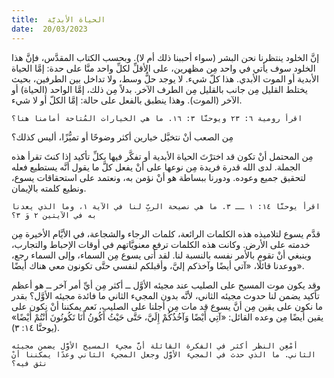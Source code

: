```yaml
---
title:  الحياة الأبديَّة
date:  20/03/2023
---
```


إنَّ الخلود ينتظرنا نحن البشر (سواء أحببنا ذلك أم لا). وبحسب الكتاب المقدَّس، فإنَّ هذا الخلود سوف يأتي في واحد مِن مظهرين، على الأقلِّ لكلِّ واحد منَّا على حدة: إمَّا الحياة الأبدية أو الموت الأبدي. هذا كلّ شيء. لا يوجد حلٌّ وسط، ولا تداخل بين الطرفين، بحيث يختلط القليل مِن جانب بالقليل مِن الطرف الآخر. بدلاً مِن ذلك، إمَّا الواحد (الحياة) أو الآخر (الموت). وهذا ينطبق بالفعل على حالة: إمَّا الكلّ أو لا شيء.

`اقرأ رومية ٦: ٢٣ ويوحنَّا ٣: ١٦. ما هي الخيارات المُتاحة أمامنا هنا؟`

مِن الصعب أنْ نتخيَّل خيارين أكثر وضوحًا أو تميُّزًا، أليس كذلك؟

مِن المحتمل أنْ تكون قد اخترْتَ الحياة الأبدية أو تفكَّر فيها بكلِّ تأكيد إذا كنتَ تقرأ هذه الجملة. لدى الله قدرة فريدة مِن نوعها على أنْ يفعل كلَّ ما يقول أنَّه يستطيع فعله لتحقيق جميع وعوده. ودورنا ببساطة هو أنْ نؤمن به، ونعتمد على استحقاقات يسوع، ونطيع كلمته بالإيمان.

`اقرأ يوحنَّا ١٤: ١ ــ ٣. ما هي نصيحة الربِّ لنا في الآية ١، وما الذي يعدنا به في الآيتين ٢ وَ ٣؟`

قدَّم يسوع لتلاميذه هذه الكلمات الرائعة، كلمات الرجاء والشجاعة، في الأيَّام الأخيرة مِن خدمته على الأرض. وكانت هذه الكلمات ترفع معنويَّاتهم في أوقات الإحباط والتجارب، وينبغي أنْ تقوم بالأمر نفسه بالنسبة لنا. لقد أتى يسوع مِن السماء، وإلى السماء رجع، ووعدنا قائلًا، «آتي أيضًا وآخذكم إليَّ، وأقبلكم لنفسي حتَّى تكونون معي هناك أيضًا».

وقد يكون موت المسيح على الصليب عند مجيئه الأوَّل ــ أكثر مِن أيِّ أمر آخر ــ هو أعظم تأكيد يضمن لنا حدوث مجيئه الثاني، لأنَّه بدون المجيء الثاني ما فائدة مجيئه الأوَّل؟ بقدر ما نكون على يقين مِن أنَّ يسوع قد مات مِن أجلنا على الصليب، نَعم يمكننا أنْ نكون على يقين أيضًا مِن وعده القائل: «آتِي أَيْضًا وَآخُذُكُمْ إِلَيَّ، حَتَّى حَيْثُ أَكُونُ أَنَا تَكُونُونَ أَنْتُمْ أَيْضًا» (يوحنَّا ١٤: ٣).

`أمْعِن النظر أكثر في الفكرة القائلة أنَّ مجيء المسيح الأوَّل يضمن مجيئه الثاني. ما الذي حدث في المجيء الأوَّل وجعل المجيء الثاني وعدًا يمكننا أنْ نثق فيه؟`